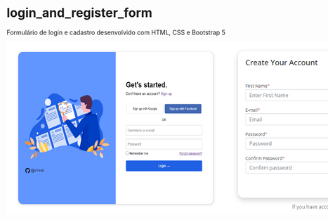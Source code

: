 # login_and_register_form
Formulário de login e cadastro desenvolvido com HTML, CSS e Bootstrap 5

<div style="display: flex;"class="images">
  <img width="500px" src="login_form.PNG" alt="login form">
  <img src="register_form.PNG" alt="register form">
</div>

